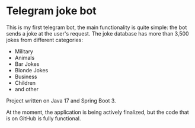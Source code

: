 Telegram joke bot
===============================

This is my first telegram bot, the main functionality is quite simple: the bot sends a joke at the user's request. 
The joke database has more than 3,500 jokes from different categories:
- Military
- Animals
- Bar Jokes
- Blonde Jokes
- Business
- Children
- and other

Project written on Java 17 and Spring Boot 3.

At the moment, the application is being actively finalized, but the code that is on GitHub is fully functional.